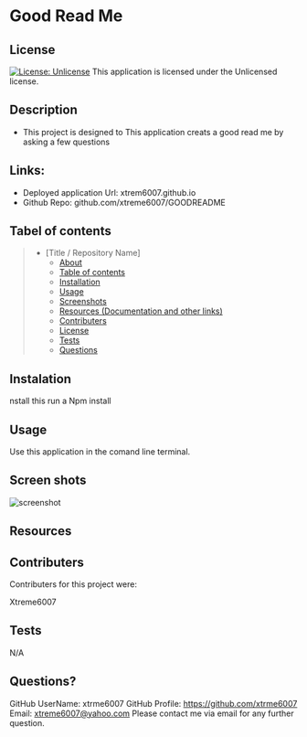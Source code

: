# Good Read Me

  ## License
  [![License: Unlicense](https://img.shields.io/badge/license-Unlicense-blue.svg)](http://unlicense.org/)
  This application is licensed under the Unlicensed license.

  

  ## Description 
  * This project is designed to This application creats a good read me by asking a few questions




  ## Links:

  * Deployed application Url: xtrem6007.github.io
  * Github Repo: github.com/xtreme6007/GOODREADME
  
  ## Tabel of contents


> * [Title / Repository Name]
>   * [About](#about)
>   * [Table of contents](#tabel-of-contents)
>   * [Installation](#installation)
>   * [Usage](#usage)
>   * [Screenshots](#sceenshots)
>   * [Resources (Documentation and other links)](#resources)
>   * [Contributers](#contributers)
>   * [License](#license)
>   * [Tests](#tests)
>   * [Questions](#questions)



## Instalation

nstall this run a Npm install




## Usage

  Use this application in the comand line terminal.





## Screen shots
![screenshot](Develop/assets/img/test.png)





## Resources




## Contributers
Contributers for this project were:

Xtreme6007


## Tests

N/A

## Questions?
GitHub UserName: xtrme6007
GitHub Profile: https://github.com/xtrme6007
Email: xtreme6007@yahoo.com
Please contact me via email for any further question.